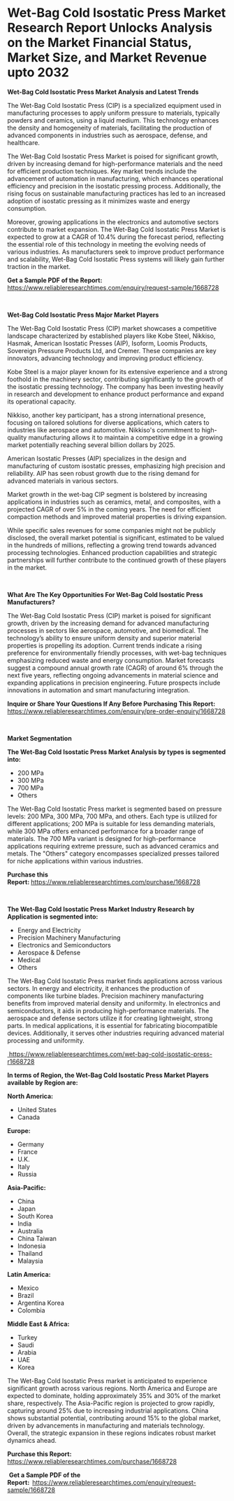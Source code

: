 <p><h1>Wet-Bag Cold Isostatic Press Market Research Report Unlocks Analysis on the Market Financial Status, Market Size, and Market Revenue upto 2032</h1></p><p><strong>Wet-Bag Cold Isostatic Press Market Analysis and Latest Trends</strong></p>
<p><p>The Wet-Bag Cold Isostatic Press (CIP) is a specialized equipment used in manufacturing processes to apply uniform pressure to materials, typically powders and ceramics, using a liquid medium. This technology enhances the density and homogeneity of materials, facilitating the production of advanced components in industries such as aerospace, defense, and healthcare. </p><p>The Wet-Bag Cold Isostatic Press Market is poised for significant growth, driven by increasing demand for high-performance materials and the need for efficient production techniques. Key market trends include the advancement of automation in manufacturing, which enhances operational efficiency and precision in the isostatic pressing process. Additionally, the rising focus on sustainable manufacturing practices has led to an increased adoption of isostatic pressing as it minimizes waste and energy consumption.</p><p>Moreover, growing applications in the electronics and automotive sectors contribute to market expansion. The Wet-Bag Cold Isostatic Press Market is expected to grow at a CAGR of 10.4% during the forecast period, reflecting the essential role of this technology in meeting the evolving needs of various industries. As manufacturers seek to improve product performance and scalability, Wet-Bag Cold Isostatic Press systems will likely gain further traction in the market.</p></p>
<p><strong>Get a Sample PDF of the Report:&nbsp;</strong> <a href="https://www.reliableresearchtimes.com/enquiry/request-sample/1668728?utm_campaign=2203&utm_medium=2&utm_source=Github&utm_content=ia&utm_term=12042025&utm_id=wet-bag-cold-isostatic-press">https://www.reliableresearchtimes.com/enquiry/request-sample/1668728</a></p>
<p>&nbsp;</p>
<p><strong>Wet-Bag Cold Isostatic Press Major Market Players</strong></p>
<p><p>The Wet-Bag Cold Isostatic Press (CIP) market showcases a competitive landscape characterized by established players like Kobe Steel, Nikkiso, Hasmak, American Isostatic Presses (AIP), Isoform, Loomis Products, Sovereign Pressure Products Ltd, and Cremer. These companies are key innovators, advancing technology and improving product efficiency.</p><p>Kobe Steel is a major player known for its extensive experience and a strong foothold in the machinery sector, contributing significantly to the growth of the isostatic pressing technology. The company has been investing heavily in research and development to enhance product performance and expand its operational capacity.</p><p>Nikkiso, another key participant, has a strong international presence, focusing on tailored solutions for diverse applications, which caters to industries like aerospace and automotive. Nikkiso's commitment to high-quality manufacturing allows it to maintain a competitive edge in a growing market potentially reaching several billion dollars by 2025.</p><p>American Isostatic Presses (AIP) specializes in the design and manufacturing of custom isostatic presses, emphasizing high precision and reliability. AIP has seen robust growth due to the rising demand for advanced materials in various sectors.</p><p>Market growth in the wet-bag CIP segment is bolstered by increasing applications in industries such as ceramics, metal, and composites, with a projected CAGR of over 5% in the coming years. The need for efficient compaction methods and improved material properties is driving expansion.</p><p>While specific sales revenues for some companies might not be publicly disclosed, the overall market potential is significant, estimated to be valued in the hundreds of millions, reflecting a growing trend towards advanced processing technologies. Enhanced production capabilities and strategic partnerships will further contribute to the continued growth of these players in the market.</p></p>
<p>&nbsp;</p>
<p><strong>What Are The Key Opportunities For Wet-Bag Cold Isostatic Press Manufacturers?</strong></p>
<p><p>The Wet-Bag Cold Isostatic Press (CIP) market is poised for significant growth, driven by the increasing demand for advanced manufacturing processes in sectors like aerospace, automotive, and biomedical. The technology’s ability to ensure uniform density and superior material properties is propelling its adoption. Current trends indicate a rising preference for environmentally friendly processes, with wet-bag techniques emphasizing reduced waste and energy consumption. Market forecasts suggest a compound annual growth rate (CAGR) of around 6% through the next five years, reflecting ongoing advancements in material science and expanding applications in precision engineering. Future prospects include innovations in automation and smart manufacturing integration.</p></p>
<p><strong>Inquire or Share Your Questions If Any Before Purchasing This Report:</strong> <a href="https://www.reliableresearchtimes.com/enquiry/pre-order-enquiry/1668728?utm_campaign=2203&utm_medium=2&utm_source=Github&utm_content=ia&utm_term=12042025&utm_id=wet-bag-cold-isostatic-press">https://www.reliableresearchtimes.com/enquiry/pre-order-enquiry/1668728</a></p>
<p>&nbsp;</p>
<p><strong>Market Segmentation</strong></p>
<p><strong>The Wet-Bag Cold Isostatic Press Market Analysis by types is segmented into:</strong></p>
<p><ul><li>200 MPa</li><li>300 MPa</li><li>700 MPa</li><li>Others</li></ul></p>
<p><p>The Wet-Bag Cold Isostatic Press market is segmented based on pressure levels: 200 MPa, 300 MPa, 700 MPa, and others. Each type is utilized for different applications; 200 MPa is suitable for less demanding materials, while 300 MPa offers enhanced performance for a broader range of materials. The 700 MPa variant is designed for high-performance applications requiring extreme pressure, such as advanced ceramics and metals. The "Others" category encompasses specialized presses tailored for niche applications within various industries.</p></p>
<p><strong>Purchase this Report:&nbsp;</strong><a href="https://www.reliableresearchtimes.com/purchase/1668728?utm_campaign=2203&utm_medium=2&utm_source=Github&utm_content=ia&utm_term=12042025&utm_id=wet-bag-cold-isostatic-press">https://www.reliableresearchtimes.com/purchase/1668728</a></p>
<p>&nbsp;</p>
<p><strong>The Wet-Bag Cold Isostatic Press Market Industry Research by Application is segmented into:</strong></p>
<p><ul><li>Energy and Electricity</li><li>Precision Machinery Manufacturing</li><li>Electronics and Semiconductors</li><li>Aerospace & Defense</li><li>Medical</li><li>Others</li></ul></p>
<p><p>The Wet-Bag Cold Isostatic Press market finds applications across various sectors. In energy and electricity, it enhances the production of components like turbine blades. Precision machinery manufacturing benefits from improved material density and uniformity. In electronics and semiconductors, it aids in producing high-performance materials. The aerospace and defense sectors utilize it for creating lightweight, strong parts. In medical applications, it is essential for fabricating biocompatible devices. Additionally, it serves other industries requiring advanced material processing and uniformity.</p></p>
<p><a href="https://www.reliableresearchtimes.com/wet-bag-cold-isostatic-press-r1668728?utm_campaign=2203&utm_medium=2&utm_source=Github&utm_content=ia&utm_term=12042025&utm_id=wet-bag-cold-isostatic-press">&nbsp;https://www.reliableresearchtimes.com/wet-bag-cold-isostatic-press-r1668728</a></p>
<p><strong>In terms of Region, the Wet-Bag Cold Isostatic Press Market Players available by Region are:</strong></p>
<p>
    <p> <strong> North America: </strong>
        <ul>
            <li>United States</li>
            <li>Canada</li>
        </ul>
        </p> 
    <p> <strong> Europe: </strong>
        <ul>
            <li>Germany</li>
            <li>France</li>
            <li>U.K.</li>
            <li>Italy</li>
            <li>Russia</li>
        </ul>
        </p> 
    <p> <strong> Asia-Pacific: </strong>
        <ul>
            <li>China</li>
            <li>Japan</li>
            <li>South Korea</li>
            <li>India</li>
            <li>Australia</li>
            <li>China Taiwan</li>
            <li>Indonesia</li>
            <li>Thailand</li>
            <li>Malaysia</li>
        </ul>
        </p> 
    <p> <strong> Latin America: </strong>
        <ul>
            <li>Mexico</li>
            <li>Brazil</li>
            <li>Argentina Korea</li>
            <li>Colombia</li>
        </ul>
        </p> 
    <p> <strong> Middle East & Africa: </strong>
        <ul>
            <li>Turkey</li>
            <li>Saudi</li>
            <li>Arabia</li>
            <li>UAE</li>
            <li>Korea</li>
        </ul>
    </p>
    </p>
<p><p>The Wet-Bag Cold Isostatic Press market is anticipated to experience significant growth across various regions. North America and Europe are expected to dominate, holding approximately 35% and 30% of the market share, respectively. The Asia-Pacific region is projected to grow rapidly, capturing around 25% due to increasing industrial applications. China shows substantial potential, contributing around 15% to the global market, driven by advancements in manufacturing and materials technology. Overall, the strategic expansion in these regions indicates robust market dynamics ahead.</p></p>
<p><strong>Purchase this Report: </strong><a href="https://www.reliableresearchtimes.com/purchase/1668728?utm_campaign=2203&utm_medium=2&utm_source=Github&utm_content=ia&utm_term=12042025&utm_id=wet-bag-cold-isostatic-press">https://www.reliableresearchtimes.com/purchase/1668728</a></p>
<p>&nbsp;<strong>Get a Sample PDF of the Report:&nbsp;&nbsp;</strong><a href="https://www.reliableresearchtimes.com/enquiry/request-sample/1668728?utm_campaign=2203&utm_medium=2&utm_source=Github&utm_content=ia&utm_term=12042025&utm_id=wet-bag-cold-isostatic-press">https://www.reliableresearchtimes.com/enquiry/request-sample/1668728</a></p>
<p><strong></strong></p>
<p><p></p><p></p><p></p></p>